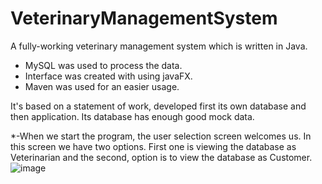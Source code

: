 # VeterinaryManagementSystem
A fully-working veterinary management system which is written in Java.
* MySQL was used to process the data.
* Interface was created with using javaFX.
* Maven was used for an easier usage.

It's based on a statement of work, developed first its own database and then application. Its database has enough good mock data.

*-When we start the program, the user selection screen welcomes us. In this screen we have two options. First one is viewing the database as Veterinarian and the second, option is to view the database as Customer.
                      ![image](https://user-images.githubusercontent.com/69761460/134667903-9f8b9d96-40db-4fc7-8221-2bc37a5a81ec.png)




